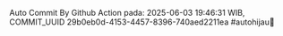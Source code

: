 Auto Commit By Github Action pada: 2025-06-03 19:46:31 WIB, COMMIT_UUID 29b0eb0d-4153-4457-8396-740aed2211ea #autohijau🗿
